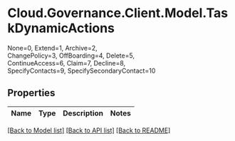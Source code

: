 # Cloud.Governance.Client.Model.TaskDynamicActions
None=0, Extend=1, Archive=2, </br>ChangePolicy=3, OffBoarding=4, Delete=5, </br>ContinueAccess=6, Claim=7, Decline=8, </br>SpecifyContacts=9, SpecifySecondaryContact=10
## Properties

Name | Type | Description | Notes
------------ | ------------- | ------------- | -------------

[[Back to Model list]](../README.md#documentation-for-models) [[Back to API list]](../README.md#documentation-for-api-endpoints) [[Back to README]](../README.md)

